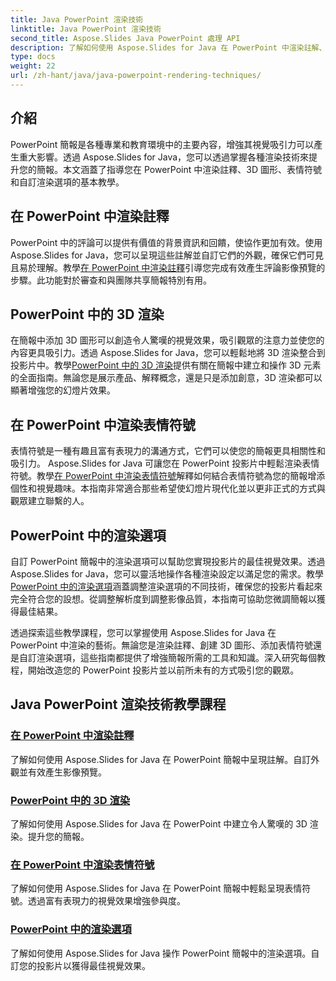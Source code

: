 ```yaml
---
title: Java PowerPoint 渲染技術
linktitle: Java PowerPoint 渲染技術
second_title: Aspose.Slides Java PowerPoint 處理 API
description: 了解如何使用 Aspose.Slides for Java 在 PowerPoint 中渲染註解、3D 圖形、表情符號等。用於增強演示的綜合教程。
type: docs
weight: 22
url: /zh-hant/java/java-powerpoint-rendering-techniques/
---
```


## 介紹

PowerPoint 簡報是各種專業和教育環境中的主要內容，增強其視覺吸引力可以產生重大影響。透過 Aspose.Slides for Java，您可以透過掌握各種渲染技術來提升您的簡報。本文涵蓋了指導您在 PowerPoint 中渲染註釋、3D 圖形、表情符號和自訂渲染選項的基本教學。

## 在 PowerPoint 中渲染註釋

PowerPoint 中的評論可以提供有價值的背景資訊和回饋，使協作更加有效。使用 Aspose.Slides for Java，您可以呈現這些註解並自訂它們的外觀，確保它們可見且易於理解。教學[在 PowerPoint 中渲染註釋](./render-comments-powerpoint/)引導您完成有效產生評論影像預覽的步驟。此功能對於審查和與團隊共享簡報特別有用。

## PowerPoint 中的 3D 渲染

在簡報中添加 3D 圖形可以創造令人驚嘆的視覺效果，吸引觀眾的注意力並使您的內容更具吸引力。透過 Aspose.Slides for Java，您可以輕鬆地將 3D 渲染整合到投影片中。教學[PowerPoint 中的 3D 渲染](./3d-rendering-powerpoint/)提供有關在簡報中建立和操作 3D 元素的全面指南。無論您是展示產品、解釋概念，還是只是添加創意，3D 渲染都可以顯著增強您的幻燈片效果。

## 在 PowerPoint 中渲染表情符號

表情符號是一種有趣且富有表現力的溝通方式，它們可以使您的簡報更具相關性和吸引力。 Aspose.Slides for Java 可讓您在 PowerPoint 投影片中輕鬆渲染表情符號。教學[在 PowerPoint 中渲染表情符號](./render-emojis-powerpoint/)解釋如何結合表情符號為您的簡報增添個性和視覺趣味。本指南非常適合那些希望使幻燈片現代化並以更非正式的方式與觀眾建立聯繫的人。

## PowerPoint 中的渲染選項

自訂 PowerPoint 簡報中的渲染選項可以幫助您實現投影片的最佳視覺效果。透過 Aspose.Slides for Java，您可以靈活地操作各種渲染設定以滿足您的需求。教學[PowerPoint 中的渲染選項](./render-options-powerpoint/)涵蓋調整渲染選項的不同技術，確保您的投影片看起來完全符合您的設想。從調整解析度到調整影像品質，本指南可協助您微調簡報以獲得最佳結果。

透過探索這些教學課程，您可以掌握使用 Aspose.Slides for Java 在 PowerPoint 中渲染的藝術。無論您是渲染註釋、創建 3D 圖形、添加表情符號還是自訂渲染選項，這些指南都提供了增強簡報所需的工具和知識。深入研究每個教程，開始改造您的 PowerPoint 投影片並以前所未有的方式吸引您的觀眾。
## Java PowerPoint 渲染技術教學課程
### [在 PowerPoint 中渲染註釋](./render-comments-powerpoint/)
了解如何使用 Aspose.Slides for Java 在 PowerPoint 簡報中呈現註解。自訂外觀並有效產生影像預覽。
### [PowerPoint 中的 3D 渲染](./3d-rendering-powerpoint/)
了解如何使用 Aspose.Slides for Java 在 PowerPoint 中建立令人驚嘆的 3D 渲染。提升您的簡報。
### [在 PowerPoint 中渲染表情符號](./render-emojis-powerpoint/)
了解如何使用 Aspose.Slides for Java 在 PowerPoint 簡報中輕鬆呈現表情符號。透過富有表現力的視覺效果增強參與度。
### [PowerPoint 中的渲染選項](./render-options-powerpoint/)
了解如何使用 Aspose.Slides for Java 操作 PowerPoint 簡報中的渲染選項。自訂您的投影片以獲得最佳視覺效果。